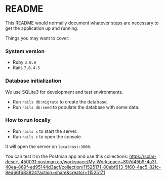 # README

This README would normally document whatever steps are necessary to get the
application up and running.

Things you may want to cover:

### System version
- Ruby  `3.0.0`
- Rails `7.0.4.3`

### Database initialization
We use SQLite3 for development and test environments.

- Run `rails db:migrate` to create the database.
- Run `rails db:seed` to populate the database with some data.


### How to run locally
- Run `rails s` to start the server.
- Run `rails c` to open the console.

It will open the server on `localhost:3000`.

You can test it in the Postman app and use this collections: https://solar-desert-450031.postman.co/workspace/My-Workspace~807d45b9-4a3f-40ea-869f-ed95144d3acf/collection/11525171-80ebf613-5f60-4ac5-82fc-9ed66f683824?action=share&creator=11525171